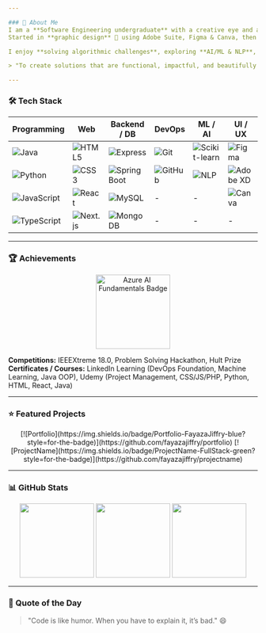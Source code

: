 ```yaml
---

### 👋 About Me
I am a **Software Engineering undergraduate** with a creative eye and a code-driven mindset.  
Started in **graphic design** 🎨 using Adobe Suite, Figma & Canva, then moved into **full-stack development** 💻.  

I enjoy **solving algorithmic challenges**, exploring **AI/ML & NLP**, and building **impactful, beautifully designed solutions**.  

> "To create solutions that are functional, impactful, and beautifully designed."

---
```


### 🛠 Tech Stack

| Programming | Web | Backend / DB | DevOps | ML / AI | UI / UX |
|------------|-----|--------------|--------|---------|--------|
| ![Java](https://img.shields.io/badge/Java-ED8B00?style=for-the-badge&logo=java&logoColor=white) | ![HTML5](https://img.shields.io/badge/HTML5-E34F26?style=for-the-badge&logo=html5&logoColor=white) | ![Express](https://img.shields.io/badge/Express.js-000000?style=for-the-badge&logo=express&logoColor=white) | ![Git](https://img.shields.io/badge/Git-F05032?style=for-the-badge&logo=git&logoColor=white) | ![Scikit-learn](https://img.shields.io/badge/Scikit--learn-F7931E?style=for-the-badge&logo=scikitlearn&logoColor=white) | ![Figma](https://img.shields.io/badge/Figma-F24E1E?style=for-the-badge&logo=figma&logoColor=white) |
| ![Python](https://img.shields.io/badge/Python-3776AB?style=for-the-badge&logo=python&logoColor=white) | ![CSS3](https://img.shields.io/badge/CSS3-1572B6?style=for-the-badge&logo=css3&logoColor=white) | ![Spring Boot](https://img.shields.io/badge/Spring_Boot-6DB33F?style=for-the-badge&logo=spring&logoColor=white) | ![GitHub](https://img.shields.io/badge/GitHub-181717?style=for-the-badge&logo=github&logoColor=white) | ![NLP](https://img.shields.io/badge/NLP-Purple?style=for-the-badge) | ![Adobe XD](https://img.shields.io/badge/Adobe_XD-FF61F6?style=for-the-badge&logo=adobexd&logoColor=white) |
| ![JavaScript](https://img.shields.io/badge/JavaScript-F7DF1E?style=for-the-badge&logo=javascript&logoColor=black) | ![React](https://img.shields.io/badge/React-61DAFB?style=for-the-badge&logo=react&logoColor=black) | ![MySQL](https://img.shields.io/badge/MySQL-4479A1?style=for-the-badge&logo=mysql&logoColor=white) | - | - | ![Canva](https://img.shields.io/badge/Canva-00C4CC?style=for-the-badge&logo=canva&logoColor=white) |
| ![TypeScript](https://img.shields.io/badge/TypeScript-3178C6?style=for-the-badge&logo=typescript&logoColor=white) | ![Next.js](https://img.shields.io/badge/Next.js-000000?style=for-the-badge&logo=nextdotjs&logoColor=white) | ![MongoDB](https://img.shields.io/badge/MongoDB-47A248?style=for-the-badge&logo=mongodb&logoColor=white) | - | - | - |

---

### 🏆 Achievements
<p align="center">
  <a href="https://www.credly.com/badges/d886f9bd-7c0f-4b16-9e06-547c909a7ce1/public_url" target="_blank">
    <img src="https://images.credly.com/size/220x220/images/4136ced8-75d5-4afb-8677-40b6236e2672/azure-ai-fundamentals-600x600.png" width="150" alt="Azure AI Fundamentals Badge"/>
  </a>
</p>

**Competitions:** IEEEXtreme 18.0, Problem Solving Hackathon, Hult Prize  
**Certificates / Courses:** LinkedIn Learning (DevOps Foundation, Machine Learning, Java OOP), Udemy (Project Management, CSS/JS/PHP, Python, HTML, React, Java)

---

### ⭐ Featured Projects
<p align="center">
  [![Portfolio](https://img.shields.io/badge/Portfolio-FayazaJiffry-blue?style=for-the-badge)](https://github.com/fayazajiffry/portfolio)  
  [![ProjectName](https://img.shields.io/badge/ProjectName-FullStack-green?style=for-the-badge)](https://github.com/fayazajiffry/projectname)
</p>

---

### 📊 GitHub Stats
<p align="center">
  <img src="https://github-readme-stats.vercel.app/api?username=fayazajiffry&show_icons=true&theme=radical" height="150"/>
  <img src="https://github-readme-stats.vercel.app/api/top-langs/?username=fayazajiffry&layout=compact&theme=radical" height="150"/>
  <img src="https://github-profile-trophy.vercel.app/?username=fayazajiffry&theme=darkhub" height="150"/>
</p>

---

### 🎯 Quote of the Day
> "Code is like humor. When you have to explain it, it’s bad." 😄
